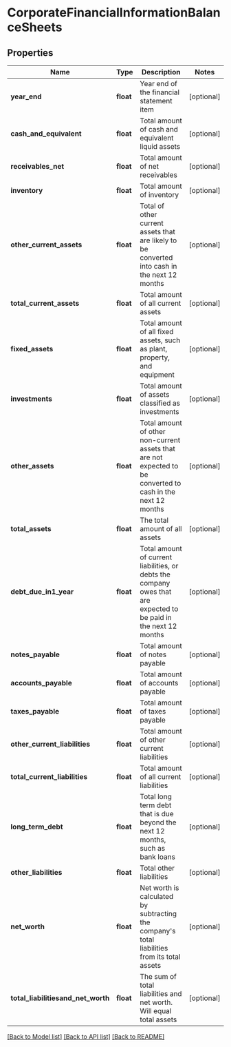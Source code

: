 # CorporateFinancialInformationBalanceSheets

## Properties
Name | Type | Description | Notes
------------ | ------------- | ------------- | -------------
**year_end** | **float** | Year end of the financial statement item | [optional] 
**cash_and_equivalent** | **float** | Total amount of cash and equivalent liquid assets | [optional] 
**receivables_net** | **float** | Total amount of net receivables | [optional] 
**inventory** | **float** | Total amount of inventory | [optional] 
**other_current_assets** | **float** | Total of other current assets that are likely to be converted into cash in the next 12 months | [optional] 
**total_current_assets** | **float** | Total amount of all current assets | [optional] 
**fixed_assets** | **float** | Total amount of all fixed assets, such as plant, property, and equipment | [optional] 
**investments** | **float** | Total amount of assets classified as investments | [optional] 
**other_assets** | **float** | Total amount of other non-current assets that are not expected to be converted to cash in the next 12 months | [optional] 
**total_assets** | **float** | The total amount of all assets | [optional] 
**debt_due_in1_year** | **float** | Total amount of current liabilities, or debts the company owes that are expected to be paid in the next 12 months | [optional] 
**notes_payable** | **float** | Total amount of notes payable | [optional] 
**accounts_payable** | **float** | Total amount of accounts payable | [optional] 
**taxes_payable** | **float** | Total amount of taxes payable | [optional] 
**other_current_liabilities** | **float** | Total amount of other current liabilities | [optional] 
**total_current_liabilities** | **float** | Total amount of all current liabilities | [optional] 
**long_term_debt** | **float** | Total long term debt that is due beyond the next 12 months, such as bank loans | [optional] 
**other_liabilities** | **float** | Total other liabilities | [optional] 
**net_worth** | **float** | Net worth is calculated by subtracting the company&#39;s total liabilities from its total assets | [optional] 
**total_liabilitiesand_net_worth** | **float** | The sum of total liabilities and net worth. Will equal total assets | [optional] 

[[Back to Model list]](../README.md#documentation-for-models) [[Back to API list]](../README.md#documentation-for-api-endpoints) [[Back to README]](../README.md)


